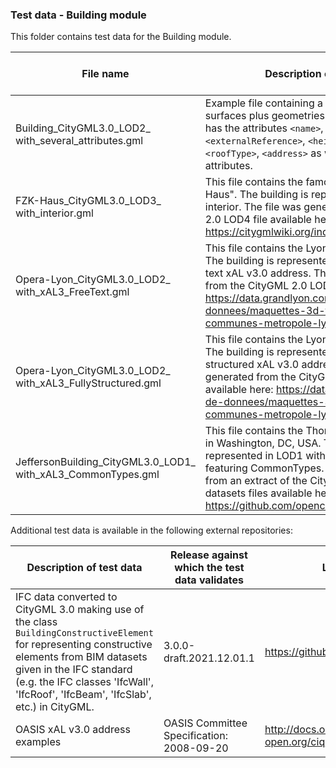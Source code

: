 ### Test data - Building module

This folder contains test data for the Building module.

File name | Description of test data | Release against which the test data validates
-------------------------|-----------------------------------------------|-------------------
Building_CityGML3.0_LOD2_<br>with_several_attributes.gml | Example file containing a building with thematic surfaces plus geometries in LOD2. The building has the attributes `<name>`, `<creationDate>`, `<externalReference>`, `<height>`, `<function>`, `<roofType>`, `<address>` as well as two generic attributes. | 3.0.0-draft.2021.12.01.1
FZK-Haus_CityGML3.0_LOD3_<br>with_interior.gml | This file contains the famous building "FZK-Haus". The building is represented in LOD3 with interior. The file was generated from the CityGML 2.0 LOD4 file available here: https://citygmlwiki.org/index.php?title=FZK_Haus | 3.0.0-draft.2021.12.01.1
Opera-Lyon_CityGML3.0_LOD2_<br>with_xAL3_FreeText.gml | This file contains the Lyon National Opera House. The building is represented in LOD2 with a free text xAL v3.0 address. The file was generated from the CityGML 2.0 LOD2 file available here: https://data.grandlyon.com/jeux-de-donnees/maquettes-3d-texturees-2018-communes-metropole-lyon/donnees | 3.0.0-draft.2021.12.01.1
Opera-Lyon_CityGML3.0_LOD2_<br>with_xAL3_FullyStructured.gml | This file contains the Lyon National Opera House. The building is represented in LOD2 with a fully structured xAL v3.0 address. The file was generated from the CityGML 2.0 LOD2 file available here: https://data.grandlyon.com/jeux-de-donnees/maquettes-3d-texturees-2018-communes-metropole-lyon/donnees | 3.0.0-draft.2021.12.01.1
JeffersonBuilding_CityGML3.0_LOD1_<br>with_xAL3_CommonTypes.gml | This file contains the Thomas Jefferson Building in Washington, DC, USA. The building is represented in LOD1 with an xAL v3.0 address featuring CommonTypes. The file was generated from an extract of the CityGML 2.0 LOD1 datasets files available here: https://github.com/opencitymodel/opencitymodel | 3.0.0-draft.2021.12.01.1


Additional test data is available in the following external repositories:

Description of test data | Release against which the test data validates | Link to external repository
-------------------------|-----------------------------------------------|-------------------
IFC data converted to CityGML 3.0 making use of the class `BuildingConstructiveElement` for representing constructive elements from BIM datasets given in the IFC standard (e.g. the IFC classes 'IfcWall', 'IfcRoof', 'IfcBeam', 'IfcSlab', etc.) in CityGML. | 3.0.0-draft.2021.12.01.1 | https://github.com/tum-gis/ifc-to-citygml3
OASIS xAL v3.0 address examples | OASIS Committee Specification: 2008-09-20 | http://docs.oasis-open.org/ciq/v3.0/cs02/xsd/default/examples/xAL/
